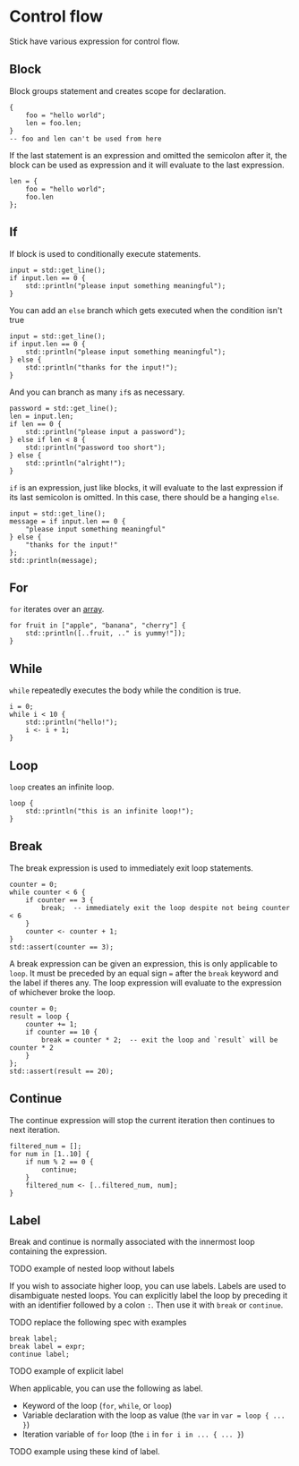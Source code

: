 # Control flow

Stick have various expression for control flow.

## Block

Block groups statement and creates scope for declaration.

```butter
{
    foo = "hello world";
    len = foo.len;
}
-- foo and len can't be used from here
```

If the last statement is an expression and omitted the semicolon after it, the block can be used as expression and it will evaluate to the last expression.

```butter
len = {
    foo = "hello world";
    foo.len
};
```

## If

If block is used to conditionally execute statements.

```butter
input = std::get_line();
if input.len == 0 {
    std::println("please input something meaningful");
}
```

You can add an `else` branch which gets executed when the condition isn't true

```butter
input = std::get_line();
if input.len == 0 {
    std::println("please input something meaningful");
} else {
    std::println("thanks for the input!");
}
```

And you can branch as many `if`s as necessary.

```butter
password = std::get_line();
len = input.len;
if len == 0 {
    std::println("please input a password");
} else if len < 8 {
    std::println("password too short");
} else {
    std::println("alright!");
}
```

`if` is an expression, just like blocks, it will evaluate to the last expression if its last semicolon is omitted. In this case, there should be a hanging `else`.

```butter
input = std::get_line();
message = if input.len == 0 {
    "please input something meaningful"
} else {
    "thanks for the input!"
};
std::println(message);
```

## For

`for` iterates over an [array](array.md).

```butter
for fruit in ["apple", "banana", "cherry"] {
    std::println([..fruit, .." is yummy!"]);
}
```

## While

`while` repeatedly executes the body while the condition is true.

```butter
i = 0;
while i < 10 {
    std::println("hello!");
    i <- i + 1;
}
```

## Loop

`loop` creates an infinite loop.

```butter
loop {
    std::println("this is an infinite loop!");
}
```

## Break

The break expression is used to immediately exit loop statements.

```butter
counter = 0;
while counter < 6 {
    if counter == 3 {
        break;  -- immediately exit the loop despite not being counter < 6
    }
    counter <- counter + 1;
}
std::assert(counter == 3);
```

A break expression can be given an expression, this is only applicable to `loop`. It must be preceded by an equal sign `=` after the `break` keyword and the label if theres any. The loop expression will evaluate to the expression of whichever broke the loop.

```butter
counter = 0;
result = loop {
    counter += 1;
    if counter == 10 {
        break = counter * 2;  -- exit the loop and `result` will be counter * 2
    }
};
std::assert(result == 20);
```

## Continue

The continue expression will stop the current iteration then continues to next iteration.

```butter
filtered_num = [];
for num in [1..10] {
    if num % 2 == 0 {
        continue;
    }
    filtered_num <- [..filtered_num, num];
}
```

## Label

Break and continue is normally associated with the innermost loop containing the expression.

TODO example of nested loop without labels

If you wish to associate higher loop, you can use labels. Labels are used to disambiguate nested loops. You can explicitly label the loop by preceding it with an identifier followed by a colon `:`. Then use it with `break` or `continue`.

TODO replace the following spec with examples

```butter
break label;
break label = expr;
continue label;
```

TODO example of explicit label

When applicable, you can use the following as label.

- Keyword of the loop (`for`, `while`, or `loop`)
- Variable declaration with the loop as value (the `var` in `var = loop { ... }`)
- Iteration variable of `for` loop (the `i` in `for i in ... { ... }`)

TODO example using these kind of label.
